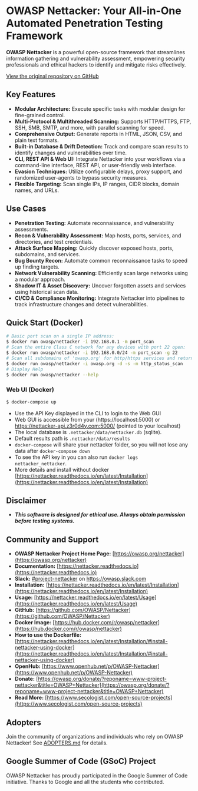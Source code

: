 # OWASP Nettacker: Your All-in-One Automated Penetration Testing Framework

**OWASP Nettacker** is a powerful open-source framework that streamlines information gathering and vulnerability assessment, empowering security professionals and ethical hackers to identify and mitigate risks effectively.

[View the original repository on GitHub](https://github.com/OWASP/Nettacker)

## Key Features

*   **Modular Architecture:** Execute specific tasks with modular design for fine-grained control.
*   **Multi-Protocol & Multithreaded Scanning:** Supports HTTP/HTTPS, FTP, SSH, SMB, SMTP, and more, with parallel scanning for speed.
*   **Comprehensive Output:** Generate reports in HTML, JSON, CSV, and plain text formats.
*   **Built-in Database & Drift Detection:** Track and compare scan results to identify changes and vulnerabilities over time.
*   **CLI, REST API & Web UI:** Integrate Nettacker into your workflows via a command-line interface, REST API, or user-friendly web interface.
*   **Evasion Techniques:** Utilize configurable delays, proxy support, and randomized user-agents to bypass security measures.
*   **Flexible Targeting:** Scan single IPs, IP ranges, CIDR blocks, domain names, and URLs.

## Use Cases

*   **Penetration Testing:** Automate reconnaissance, and vulnerability assessments.
*   **Recon & Vulnerability Assessment:** Map hosts, ports, services, and directories, and test credentials.
*   **Attack Surface Mapping:** Quickly discover exposed hosts, ports, subdomains, and services.
*   **Bug Bounty Recon:** Automate common reconnaissance tasks to speed up finding targets.
*   **Network Vulnerability Scanning:** Efficiently scan large networks using a modular approach.
*   **Shadow IT & Asset Discovery:** Uncover forgotten assets and services using historical scan data.
*   **CI/CD & Compliance Monitoring:** Integrate Nettacker into pipelines to track infrastructure changes and detect vulnerabilities.

## Quick Start (Docker)

```bash
# Basic port scan on a single IP address:
$ docker run owasp/nettacker -i 192.168.0.1 -m port_scan
# Scan the entire Class C network for any devices with port 22 open:
$ docker run owasp/nettacker -i 192.168.0.0/24 -m port_scan -g 22
# Scan all subdomains of 'owasp.org' for http/https services and return HTTP status code
$ docker run owasp/nettacker -i owasp.org -d -s -m http_status_scan
# Display Help
$ docker run owasp/nettacker --help
```

### Web UI (Docker)

```bash
$ docker-compose up
```

*   Use the API Key displayed in the CLI to login to the Web GUI
*   Web GUI is accessible from your (https://localhost:5000) or https://nettacker-api.z3r0d4y.com:5000/ (pointed to your localhost)
*   The local database is `.nettacker/data/nettacker.db` (sqlite).
*   Default results path is `.nettacker/data/results`
*   `docker-compose` will share your nettacker folder, so you will not lose any data after `docker-compose down`
*   To see the API key in you can also run `docker logs nettacker_nettacker`.
*   More details and install without docker [https://nettacker.readthedocs.io/en/latest/Installation](https://nettacker.readthedocs.io/en/latest/Installation)

## Disclaimer

*   ***This software is designed for ethical use. Always obtain permission before testing systems.***

## Community and Support

*   **OWASP Nettacker Project Home Page:** [https://owasp.org/nettacker](https://owasp.org/nettacker)
*   **Documentation:** [https://nettacker.readthedocs.io](https://nettacker.readthedocs.io)
*   **Slack:** [#project-nettacker](https://owasp.slack.com/archives/CQZGG24FQ) on https://owasp.slack.com
*   **Installation:** [https://nettacker.readthedocs.io/en/latest/Installation](https://nettacker.readthedocs.io/en/latest/Installation)
*   **Usage:** [https://nettacker.readthedocs.io/en/latest/Usage](https://nettacker.readthedocs.io/en/latest/Usage)
*   **GitHub:** [https://github.com/OWASP/Nettacker](https://github.com/OWASP/Nettacker)
*   **Docker Image:** [https://hub.docker.com/r/owasp/nettacker](https://hub.docker.com/r/owasp/nettacker)
*   **How to use the Dockerfile:** [https://nettacker.readthedocs.io/en/latest/Installation/#install-nettacker-using-docker](https://nettacker.readthedocs.io/en/latest/Installation/#install-nettacker-using-docker)
*   **OpenHub:** [https://www.openhub.net/p/OWASP-Nettacker](https://www.openhub.net/p/OWASP-Nettacker)
*   **Donate:** [https://owasp.org/donate/?reponame=www-project-nettacker&title=OWASP+Nettacker](https://owasp.org/donate/?reponame=www-project-nettacker&title=OWASP+Nettacker)
*   **Read More:** [https://www.secologist.com/open-source-projects](https://www.secologist.com/open-source-projects)

## Adopters

Join the community of organizations and individuals who rely on OWASP Nettacker!  See [ADOPTERS.md](ADOPTERS.md) for details.

## Google Summer of Code (GSoC) Project

OWASP Nettacker has proudly participated in the Google Summer of Code initiative. Thanks to Google and all the students who contributed.
